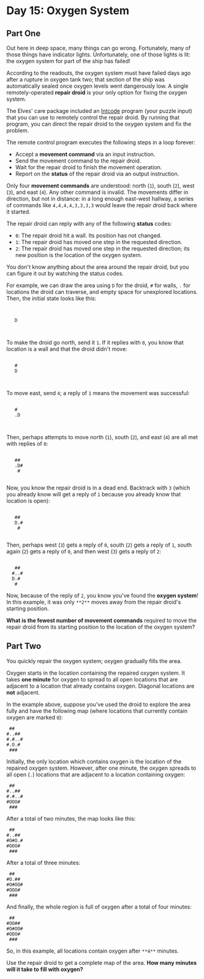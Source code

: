 # Day 15: Oxygen System

## Part One

Out here in deep space, many things can go wrong. Fortunately, many of those things have indicator lights. Unfortunately, one of those lights is lit: the oxygen system for part of the ship has failed!

According to the readouts, the oxygen system must have failed days ago after a rupture in oxygen tank two; that section of the ship was automatically sealed once oxygen levels went dangerously low. A single remotely-operated **repair droid** is your only option for fixing the oxygen system.

The Elves' care package included an [Intcode](https://adventofcode.com/2019/day/9) program (your puzzle input) that you can use to remotely control the repair droid. By running that program, you can direct the repair droid to the oxygen system and fix the problem.

The remote control program executes the following steps in a loop forever:

-   Accept a **movement command** via an input instruction.
-   Send the movement command to the repair droid.
-   Wait for the repair droid to finish the movement operation.
-   Report on the **status** of the repair droid via an output instruction.

Only four **movement commands** are understood: north (`1`), south (`2`), west (`3`), and east (`4`). Any other command is invalid. The movements differ in direction, but not in distance: in a long enough east-west hallway, a series of commands like `4,4,4,4,3,3,3,3` would leave the repair droid back where it started.

The repair droid can reply with any of the following **status** codes:

-   `0`: The repair droid hit a wall. Its position has not changed.
-   `1`: The repair droid has moved one step in the requested direction.
-   `2`: The repair droid has moved one step in the requested direction; its new position is the location of the oxygen system.

You don't know anything about the area around the repair droid, but you can figure it out by watching the status codes.

For example, we can draw the area using `D` for the droid, `#` for walls, `.` for locations the droid can traverse, and empty space for unexplored locations. Then, the initial state looks like this:

```
      
      
   D  
      
      

```

To make the droid go north, send it `1`. If it replies with `0`, you know that location is a wall and that the droid didn't move:

```
      
   #  
   D  
      
      

```

To move east, send `4`; a reply of `1` means the movement was successful:

```
      
   #  
   .D 
      
      

```

Then, perhaps attempts to move north (`1`), south (`2`), and east (`4`) are all met with replies of `0`:

```
      
   ## 
   .D#
    # 
      

```

Now, you know the repair droid is in a dead end. Backtrack with `3` (which you already know will get a reply of `1` because you already know that location is open):

```
      
   ## 
   D.#
    # 
      

```

Then, perhaps west (`3`) gets a reply of `0`, south (`2`) gets a reply of `1`, south again (`2`) gets a reply of `0`, and then west (`3`) gets a reply of `2`:

```
      
   ## 
  #..#
  D.# 
   #  

```

Now, because of the reply of `2`, you know you've found the **oxygen system**! In this example, it was only `**2**` moves away from the repair droid's starting position.

**What is the fewest number of movement commands** required to move the repair droid from its starting position to the location of the oxygen system?

## Part Two

You quickly repair the oxygen system; oxygen gradually fills the area.

Oxygen starts in the location containing the repaired oxygen system. It takes **one minute** for oxygen to spread to all open locations that are adjacent to a location that already contains oxygen. Diagonal locations are **not** adjacent.

In the example above, suppose you've used the droid to explore the area fully and have the following map (where locations that currently contain oxygen are marked `O`):

```
 ##   
#..## 
#.#..#
#.O.# 
 ###  

```

Initially, the only location which contains oxygen is the location of the repaired oxygen system. However, after one minute, the oxygen spreads to all open (`.`) locations that are adjacent to a location containing oxygen:

```
 ##   
#..## 
#.#..#
#OOO# 
 ###  

```

After a total of two minutes, the map looks like this:

```
 ##   
#..## 
#O#O.#
#OOO# 
 ###  

```

After a total of three minutes:

```
 ##   
#O.## 
#O#OO#
#OOO# 
 ###  

```

And finally, the whole region is full of oxygen after a total of four minutes:

```
 ##   
#OO## 
#O#OO#
#OOO# 
 ###  

```

So, in this example, all locations contain oxygen after `**4**` minutes.

Use the repair droid to get a complete map of the area. **How many minutes will it take to fill with oxygen?**
